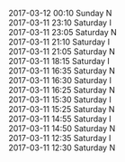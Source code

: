 2017-03-12 00:10 Sunday  N  
2017-03-11 23:10 Saturday  I  
2017-03-11 23:05 Saturday  N  
2017-03-11 21:10 Saturday  I  
2017-03-11 21:05 Saturday  N  
2017-03-11 18:15 Saturday  I  
2017-03-11 16:35 Saturday  N  
2017-03-11 16:30 Saturday  I  
2017-03-11 16:25 Saturday  N  
2017-03-11 15:30 Saturday  I  
2017-03-11 15:25 Saturday  N  
2017-03-11 14:55 Saturday  I  
2017-03-11 14:50 Saturday  N  
2017-03-11 12:35 Saturday  I  
2017-03-11 12:30 Saturday  N  
